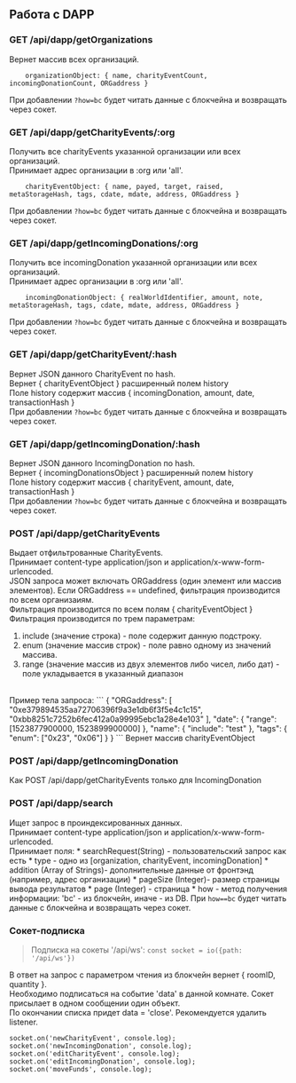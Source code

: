 ## Работа с DAPP

### GET /api/dapp/getOrganizations
Вернет массив всех организаций.</br>
```
    organizationObject: { name, charityEventCount, incomingDonationCount, ORGaddress }
```
При добавлении `?how=bc` будет читать данные с блокчейна и возвращать через сокет.<br/>

### GET /api/dapp/getCharityEvents/:org
Получить все charityEvents указанной организации или всех организаций.<br/>
Принимает адрес организации в :org или 'all'.<br/>
```
    charityEventObject: { name, payed, target, raised, metaStorageHash, tags, cdate, mdate, address, ORGaddress }
```
При добавлении `?how=bc` будет читать данные с блокчейна и возвращать через сокет.<br/>

### GET /api/dapp/getIncomingDonations/:org
Получить все incomingDonation указанной организации или всех организаций.<br/>
Принимает адрес организации в :org или 'all'.<br/> 
```
    incomingDonationObject: { realWorldIdentifier, amount, note, metaStorageHash, tags, cdate, mdate, address, ORGaddress }
```
При добавлении `?how=bc` будет читать данные с блокчейна и возвращать через сокет.<br/>

### GET /api/dapp/getCharityEvent/:hash
Вернет JSON данного CharityEvent по hash.<br/>
Вернет { charityEventObject } расширенный полем history<br/>
Поле history содержит массив { incomingDonation, amount, date, transactionHash }<br/>
При добавлении `?how=bc` будет читать данные с блокчейна и возвращать через сокет.<br/>

### GET /api/dapp/getIncomingDonation/:hash
Вернет JSON данного IncomingDonation по hash.<br/>
Вернет { incomingDonationsObject } расширенный полем history<br/>
Поле history содержит массив { charityEvent, amount, date, transactionHash }<br/>
При добавлении `?how=bc` будет читать данные с блокчейна и возвращать через сокет.<br/>

### POST /api/dapp/getCharityEvents
Выдает отфильтрованные CharityEvents.<br/>
Принимает content-type application/json и application/x-www-form-urlencoded.<br/>
JSON запроса может включать ORGaddress (один элемент или массив элементов). Если ORGaddress == undefined, фильтрация производится по всем организаиям.<br/>
Фильтрация производится по всем полям { charityEventObject } <br/>
Фильтрация производится по трем параметрам: <br/>
1. include (значение строка) - поле содержит данную подстроку.
2. enum (значение массив строк) - поле равно одному из значений массива.
3. range (значение массив из двух элементов либо чисел, либо дат) - поле укладывается в указанный диапазон
<br/>
Пример тела запроса:
```
    {
        "ORGaddress": [
            "0xe379894535aa72706396f9a3e1db6f3f5e4c1c15",
            "0xbb8251c7252b6fec412a0a99995ebc1a28e4e103"
        ],
        "date": {
            "range": [1523877900000, 1523899900000]
        },
        "name": {
            "include": "test"
        },
        "tags": {
            "enum": ["0x23", "0x06"]
        }
    }
```
Вернет массив charityEventObject <br/>

### POST /api/dapp/getIncomingDonation
Как POST /api/dapp/getCharityEvents только для IncomingDonation

### POST /api/dapp/search
Ищет запрос в проиндексированных данных.<br/>
Принимает content-type application/json и application/x-www-form-urlencoded.<br/>
Принимает поля:
    * searchRequest(String) - пользовательский запрос как есть
    * type - одно из [organization, charityEvent, incomingDonation]
    * addition (Array of Strings)- дополнительные данные от фронтэнд (например, адрес организации)
    * pageSize (Integer)- размер страницы вывода результатов
    * page (Integer) - страница
    * how - метод получения информации: 'bc' - из блокчейн, иначе - из DB.
При `how==bc` будет читать данные с блокчейна и возвращать через сокет.<br/>

### Сокет-подписка
> Подписка на сокеты '/api/ws': `const socket = io({path: '/api/ws'})`

В ответ на запрос с параметром чтения из блокчейн вернет { roomID, quantity }. <br/>
Необходимо подписаться на событие 'data' в данной комнате. Сокет присылает в одном сообщении один объект.<br/>
По окончании списка придет data = 'close'. Рекомендуется удалить listener.

```
socket.on('newCharityEvent', console.log);
socket.on('newIncomingDonation', console.log);
socket.on('editCharityEvent', console.log);
socket.on('editIncomingDonation', console.log);
socket.on('moveFunds', console.log);
```